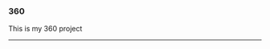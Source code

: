 ### 360

This is my 360 project

<script src="//360.vizor.io/scripts/embed.js" data-vizorurl="https://360.vizor.io/embed/v/nqvaa" ></script>

***
